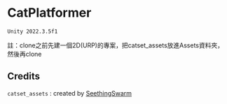# CatPlatformer

`Unity 2022.3.5f1`

註：clone之前先建一個2D(URP)的專案，把catset_assets放進Assets資料夾，然後再clone

## Credits

`catset_assets` : created by [SeethingSwarm](https://seethingswarm.itch.io/catset)
